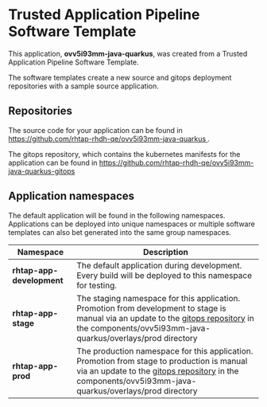 # Trusted Application Pipeline Software Template

This application, **ovv5i93mm-java-quarkus**, was created from a Trusted Application Pipeline Software Template.

The software templates create a new source and gitops deployment repositories with a sample source application. 

## Repositories

The source code for your application can be found in [https://github.com/rhtap-rhdh-qe/ovv5i93mm-java-quarkus ](https://github.com/rhtap-rhdh-qe/ovv5i93mm-java-quarkus ).
 
The gitops repository, which contains the kubernetes manifests for the application can be found in 
[https://github.com/rhtap-rhdh-qe/ovv5i93mm-java-quarkus-gitops ](https://github.com/rhtap-rhdh-qe/ovv5i93mm-java-quarkus-gitops ) 

## Application namespaces 

The default application will be found in the following namespaces. Applications can be deployed into unique namespaces or multiple software templates can also bet generated into the same group namespaces.  

|  Namespace   |  Description   |  
| -------- | -------- |   
| **rhtap-app-development** | The default application during development. Every build will be deployed to this namespace for testing. | 
| **rhtap-app-stage** | The staging namespace for this application. Promotion from development to stage is manual via an update to the [gitops repository](https://github.com/rhtap-rhdh-qe/ovv5i93mm-java-quarkus-gitops ) in the components/ovv5i93mm-java-quarkus/overlays/prod directory |  
| **rhtap-app-prod** | The production namespace for this application. Promotion from stage to production is manual via an update to the [gitops repository](https://github.com/rhtap-rhdh-qe/ovv5i93mm-java-quarkus-gitops ) in the components/ovv5i93mm-java-quarkus/overlays/prod directory | 